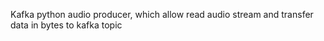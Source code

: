 Kafka python audio producer, which allow read audio stream and transfer data in bytes to kafka topic
